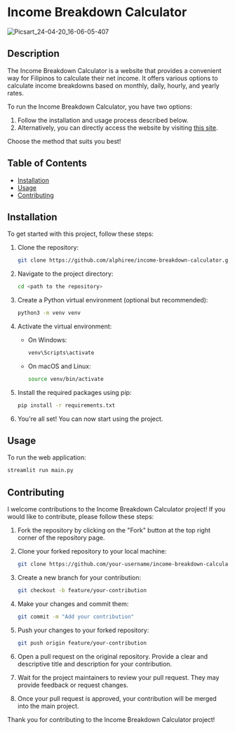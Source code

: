 # Income Breakdown Calculator

![Picsart_24-04-20_16-06-05-407](https://github.com/alphiree/income-breakdown-calculator/assets/119299280/adc01c83-4d78-4f61-9742-4f2f4cb1a5ac)


## Description

The Income Breakdown Calculator is a website that provides a convenient way for Filipinos to calculate their net income. It offers various options to calculate income breakdowns based on monthly, daily, hourly, and yearly rates. 

To run the Income Breakdown Calculator, you have two options:

1. Follow the installation and usage process described below.
2. Alternatively, you can directly access the website by visiting [this site](https://income-breakdown-calculator.streamlit.app/).

Choose the method that suits you best!

## Table of Contents

- [Installation](#installation)
- [Usage](#usage)
- [Contributing](#contributing)


## Installation

To get started with this project, follow these steps:

1. Clone the repository:
    ```sh
    git clone https://github.com/alphiree/income-breakdown-calculator.git
    ```

2. Navigate to the project directory:
    ```sh
    cd <path to the repository>
    ```

3. Create a Python virtual environment (optional but recommended):
    ```sh
    python3 -m venv venv
    ```

4. Activate the virtual environment:
    - On Windows:
      ```sh
      venv\Scripts\activate
      ```
    - On macOS and Linux:
      ```sh
      source venv/bin/activate
      ```

5. Install the required packages using pip:
    ```sh
    pip install -r requirements.txt
    ```

6. You're all set! You can now start using the project.

## Usage

To run the web application:

```sh
streamlit run main.py
```

## Contributing
I welcome contributions to the Income Breakdown Calculator project! If you would like to contribute, please follow these steps:

1. Fork the repository by clicking on the "Fork" button at the top right corner of the repository page.

2. Clone your forked repository to your local machine:
    ```sh
    git clone https://github.com/your-username/income-breakdown-calculator.git
    ```

3. Create a new branch for your contribution:
    ```sh
    git checkout -b feature/your-contribution
    ```

4. Make your changes and commit them:
    ```sh
    git commit -m "Add your contribution"
    ```

5. Push your changes to your forked repository:
    ```sh
    git push origin feature/your-contribution
    ```

6. Open a pull request on the original repository. Provide a clear and descriptive title and description for your contribution.

7. Wait for the project maintainers to review your pull request. They may provide feedback or request changes.

8. Once your pull request is approved, your contribution will be merged into the main project.

Thank you for contributing to the Income Breakdown Calculator project!






